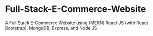 # Full-Stack-E-Commerce-Website
A Full Stack E-Commerce Website using (MERN) React JS (with React Bootstrap), MongoDB, Express, and Node JS 

